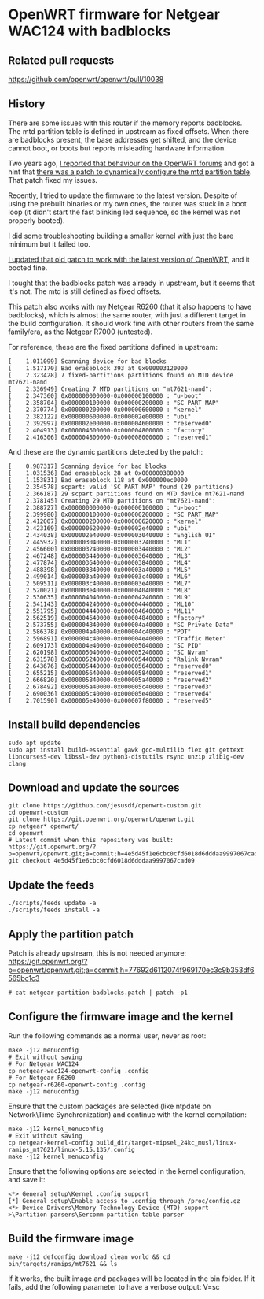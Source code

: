 # OpenWRT firmware for Netgear WAC124 with badblocks

Related pull requests
----
https://github.com/openwrt/openwrt/pull/10038

History
----

There are some issues with this router if the memory reports badblocks. The mtd partition table is defined in upstream as fixed offsets. When there are badblocks present, the base addresses get shifted, and the device cannot boot, or boots but reports misleading hardware information.

Two years ago, [I reported that behaviour on the OpenWRT forums](https://forum.openwrt.org/t/strange-behaviour-on-5g-wifi-with-netgear-wac124/74771) and got a hint that [there was a patch to dynamically configure the mtd partition table](http://lists.infradead.org/pipermail/openwrt-devel/2020-June/029857.html ). That patch fixed my issues.

Recently, I tried to update the firmware to the latest version. Despite of using the prebuilt binaries or my own ones, the router was stuck in a boot loop (it didn't start the fast blinking led sequence, so the kernel was not properly booted).

I did some troubleshooting building a smaller kernel with just the bare minimum but it failed too.

[I updated that old patch to work with the latest version of OpenWRT](https://github.com/jesusdf/openwrt-custom/blob/main/netgear-partition-badblocks.patch), and it booted fine.

I tought that the badblocks patch was already in upstream, but it seems that it's not. The mtd is still defined as fixed offsets.

This patch also works with my Netgear R6260 (that it also happens to have badblocks), which is almost the same router, with just a different target in the build configuration. It should work fine with other routers from the same family/era, as the Netgear R7000 (untested).

For reference, these are the fixed partitions defined in upstream:

```
[    1.011099] Scanning device for bad blocks
[    1.517170] Bad eraseblock 393 at 0x000003120000
[    2.323428] 7 fixed-partitions partitions found on MTD device mt7621-nand
[    2.336949] Creating 7 MTD partitions on "mt7621-nand":
[    2.347360] 0x000000000000-0x000000100000 : "u-boot"
[    2.358704] 0x000000100000-0x000000200000 : "SC PART_MAP"
[    2.370774] 0x000000200000-0x000000600000 : "kernel"
[    2.382122] 0x000000600000-0x000002e00000 : "ubi"
[    2.392997] 0x000002e00000-0x000004600000 : "reserved0"
[    2.404913] 0x000004600000-0x000004800000 : "factory"
[    2.416306] 0x000004800000-0x000008000000 : "reserved1"
```

And these are the dynamic partitions detected by the patch:

```
[    0.987317] Scanning device for bad blocks
[    1.031536] Bad eraseblock 28 at 0x000000380000
[    1.153831] Bad eraseblock 118 at 0x000000ec0000
[    2.354578] scpart: valid 'SC PART MAP' found (29 partitions)
[    2.366187] 29 scpart partitions found on MTD device mt7621-nand
[    2.378145] Creating 29 MTD partitions on "mt7621-nand":
[    2.388727] 0x000000000000-0x000000100000 : "u-boot"
[    2.399980] 0x000000100000-0x000000200000 : "SC PART_MAP"
[    2.412007] 0x000000200000-0x000000620000 : "kernel"
[    2.423169] 0x000000620000-0x000002e40000 : "ubi"
[    2.434038] 0x000002e40000-0x000003040000 : "English UI"
[    2.445932] 0x000003040000-0x000003240000 : "ML1"
[    2.456600] 0x000003240000-0x000003440000 : "ML2"
[    2.467248] 0x000003440000-0x000003640000 : "ML3"
[    2.477874] 0x000003640000-0x000003840000 : "ML4"
[    2.488398] 0x000003840000-0x000003a40000 : "ML5"
[    2.499014] 0x000003a40000-0x000003c40000 : "ML6"
[    2.509511] 0x000003c40000-0x000003e40000 : "ML7"
[    2.520021] 0x000003e40000-0x000004040000 : "ML8"
[    2.530635] 0x000004040000-0x000004240000 : "ML9"
[    2.541143] 0x000004240000-0x000004440000 : "ML10"
[    2.551795] 0x000004440000-0x000004640000 : "ML11"
[    2.562519] 0x000004640000-0x000004840000 : "factory"
[    2.573755] 0x000004840000-0x000004a40000 : "SC Private Data"
[    2.586378] 0x000004a40000-0x000004c40000 : "POT"
[    2.596891] 0x000004c40000-0x000004e40000 : "Traffic Meter"
[    2.609173] 0x000004e40000-0x000005040000 : "SC PID"
[    2.620198] 0x000005040000-0x000005240000 : "SC Nvram"
[    2.631578] 0x000005240000-0x000005440000 : "Ralink Nvram"
[    2.643676] 0x000005440000-0x000005640000 : "reserved0"
[    2.655215] 0x000005640000-0x000005840000 : "reserved1"
[    2.666820] 0x000005840000-0x000005a40000 : "reserved2"
[    2.678492] 0x000005a40000-0x000005c40000 : "reserved3"
[    2.690036] 0x000005c40000-0x000005e40000 : "reserved4"
[    2.701590] 0x000005e40000-0x000007f80000 : "reserved5"
```

Install build dependencies
----
```
sudo apt update
sudo apt install build-essential gawk gcc-multilib flex git gettext libncurses5-dev libssl-dev python3-distutils rsync unzip zlib1g-dev clang
```

Download and update the sources
----
```
git clone https://github.com/jesusdf/openwrt-custom.git
cd openwrt-custom
git clone https://git.openwrt.org/openwrt/openwrt.git
cp netgear* openwrt/
cd openwrt
# Latest commit when this repository was built: https://git.openwrt.org/?p=openwrt/openwrt.git;a=commit;h=4e5d45f1e6cbc0cfd6018d6dddaa9997067cad09
git checkout 4e5d45f1e6cbc0cfd6018d6dddaa9997067cad09
```

Update the feeds
----
```
./scripts/feeds update -a
./scripts/feeds install -a
```

Apply the partition patch
----
Patch is already upstream, this is not needed anymore:
https://git.openwrt.org/?p=openwrt/openwrt.git;a=commit;h=77692d6112074f969170ec3c9b353df6565bc1c3
```
# cat netgear-partition-badblocks.patch | patch -p1
```

Configure the firmware image and the kernel
----

Run the following commands as a normal user, never as root:
```
make -j12 menuconfig
# Exit without saving
# For Netgear WAC124
cp netgear-wac124-openwrt-config .config
# For Netgear R6260
cp netgear-r6260-openwrt-config .config
make -j12 menuconfig
```

Ensure that the custom packages are selected (like ntpdate on Network\Time Synchronization) and continue with the kernel compilation:

```
make -j12 kernel_menuconfig
# Exit without saving
cp netgear-kernel-config build_dir/target-mipsel_24kc_musl/linux-ramips_mt7621/linux-5.15.135/.config
make -j12 kernel_menuconfig
```

Ensure that the following options are selected in the kernel configuration, and save it:
```
<*> General setup\Kernel .config support
[*] General setup\Enable access to .config through /proc/config.gz
<*> Device Drivers\Memory Technology Device (MTD) support -->\Partition parsers\Sercomm partition table parser
```

Build the firmware image
----

```
make -j12 defconfig download clean world && cd bin/targets/ramips/mt7621 && ls
```

If it works, the built image and packages will be located in the bin folder.
If it fails, add the following parameter to have a verbose output: V=sc

